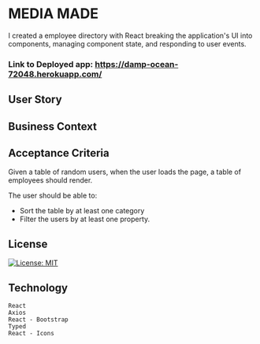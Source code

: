 # MEDIA MADE

I created a employee directory with React breaking the application's UI into components, managing component state, and responding to user events.

### Link to Deployed app: https://damp-ocean-72048.herokuapp.com/




## User Story



## Business Context


## Acceptance Criteria

Given a table of random users, when the user loads the page, a table of employees should render. 

The user should be able to:

  * Sort the table by at least one category
  * Filter the users by at least one property.

## License 
[![License: MIT](https://img.shields.io/badge/License-MIT-yellow.svg)](https://opensource.org/licenses/MIT)

## Technology
```
React
Axios
React - Bootstrap
Typed
React - Icons 
```
